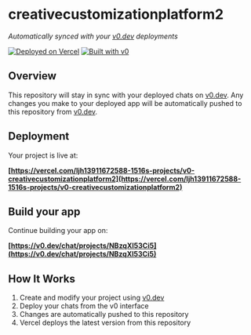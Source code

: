 # creativecustomizationplatform2

*Automatically synced with your [v0.dev](https://v0.dev) deployments*

[![Deployed on Vercel](https://img.shields.io/badge/Deployed%20on-Vercel-black?style=for-the-badge&logo=vercel)](https://vercel.com/ljh13911672588-1516s-projects/v0-creativecustomizationplatform2)
[![Built with v0](https://img.shields.io/badge/Built%20with-v0.dev-black?style=for-the-badge)](https://v0.dev/chat/projects/NBzqXl53Ci5)

## Overview

This repository will stay in sync with your deployed chats on [v0.dev](https://v0.dev).
Any changes you make to your deployed app will be automatically pushed to this repository from [v0.dev](https://v0.dev).

## Deployment

Your project is live at:

**[https://vercel.com/ljh13911672588-1516s-projects/v0-creativecustomizationplatform2](https://vercel.com/ljh13911672588-1516s-projects/v0-creativecustomizationplatform2)**

## Build your app

Continue building your app on:

**[https://v0.dev/chat/projects/NBzqXl53Ci5](https://v0.dev/chat/projects/NBzqXl53Ci5)**

## How It Works

1. Create and modify your project using [v0.dev](https://v0.dev)
2. Deploy your chats from the v0 interface
3. Changes are automatically pushed to this repository
4. Vercel deploys the latest version from this repository